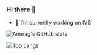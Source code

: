 ### Hi there 👋
- 🔭 I’m currently working on IVS

![Anurag's GitHub stats](https://github-readme-stats.vercel.app/api?username=haidongNg&count_private=true&show_icons=true&theme=gruvbox)

[![Top Langs](https://github-readme-stats.vercel.app/api/top-langs/?username=haidongNg&langs_count=10&hide=swift,kotlin&layout=compact&theme=gruvbox)](https://github.com/anuraghazra/github-readme-stats)

<!--
**haidongNg/haidongNg** is a ✨ _special_ ✨ repository because its `README.md` (this file) appears on your GitHub profile.

Here are some ideas to get you started:

- 🔭 I’m currently working on ...
- 🌱 I’m currently learning ...
- 👯 I’m looking to collaborate on ...
- 🤔 I’m looking for help with ...
- 💬 Ask me about ...
- 📫 How to reach me: ...
- 😄 Pronouns: ...
- ⚡ Fun fact: ...
-->

